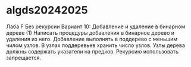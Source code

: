 
# algds20242025

Лаба F
Без рекурсии
Вариант 10: Добавление и удаление в бинарном дереве (1)
Написать процедуры добавления в бинарное дерево и удаления из него. Добавление выполнять в
поддерево с меньшим чилом узлов. В узлах поддеревьев хранить число узлов. Узлы дерева должны
содержать указатели на предков. Рекурсию использовать запрещается.